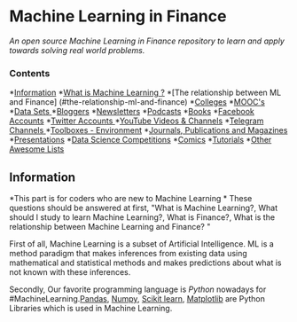 # Machine Learning in Finance

*An open source Machine Learning in Finance repository to learn and apply towards solving real world problems.*

### Contents

*[Information](#information)
*[What is Machine Learning ?](#what-is-machine-learning)
*[The relationship between ML and Finance] (#the-relationship-ml-and-finance) 
*[Colleges](#colloges)
*[MOOC's](#moocs)
*[Data Sets ](#data-sets)
*[Bloggers](#bloggers)
*[Newsletters](#newsletters)
*[Podcasts](#podcasts)
*[Books](#books)
*[Facebook Accounts](#facebook-accounts)
*[Twitter Accounts ](#twitter-accounts )
*[YouTube Videos & Channels](#youtube-videos--channels)
*[Telegram Channels ](#telegram-channels)
*[Toolboxes - Environment](#toolboxes---environment)
*[Journals, Publications and Magazines](#journals-publications-and-magazines)
*[Presentations](#presentations)
*[Data Science Competitions](#competitions)
*[Comics](#comics)
*[Tutorials](#tutorials)
*[Other Awesome Lists](#other-awesome-lists)

## Information

*This part is for coders who are new to Machine Learning *
These questions should be answered at first, "What is Machine Learning?, What should I study to learn Machine Learning?, What is Finance?, What is the relationship between Machine Learning and Finance? "

First of all, Machine Learning is a subset of Artificial Intelligence. ML is a method paradigm that makes inferences from existing data using mathematical and statistical methods and makes predictions about what is not known with these inferences.

Secondly, Our favorite programming language is *Python* nowadays for #MachineLearning.[Pandas](http://pandas.pydata.org/), [Numpy](https://www.numpy.org/), [Scikit learn](https://scikit-learn.org/stable/), [Matplotlib](https://matplotlib.org/) are Python Libraries which is used in Machine Learning.
